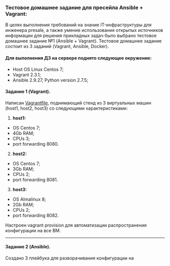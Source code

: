 ### Тестовое домашнее задание для пресейла __Ansible + Vagrant__:
В целях выполнения требований на знание IT-инфраструктуры для инженера presale, а также умение использования открытых источников информации для решения прикладных задач было выбрано тестовое домашнее задание №1 (Ansible + Vagrant). Тестовое домашнее задание состоит из 3 заданий (Vagrant, Ansible, Docker).
#### Для выполнения ДЗ на сервере поднято следующее окружение:
- Host OS Linux Centos 7;
- Vagrant 2.3.1;
- Ansible 2.9.27, Python version 2.7.5;

#### Задание 1 (Vagrant).
Написан [Vagrantfile](https://github.com/uNkindy/Astra_HW_1/blob/main/Vagrantfile), поднимающий стенд из 3 виртуальных машин (host1, host2, host3) со следующими характеристиками:
1. __host1:__
- OS Centos 7;
- 4Gb RAM;
- CPUs 3;
- port forwarding 8080.
2. __host2:__
- OS Centos 7;
- 3Gb RAM;
- CPUs 2;
- port forwarding 8081.
3. __host3:__
- OS Almalinux 8;
- 2Gb RAM;
- CPUs 2;
- port forwarding 8082.

Настроен vagrant provision для автоматизации распространения конфигурации на все ВМ.
___
#### Задание 2 (Ansible).
Создано 3 плейбука для разворачивания конфигурации на 